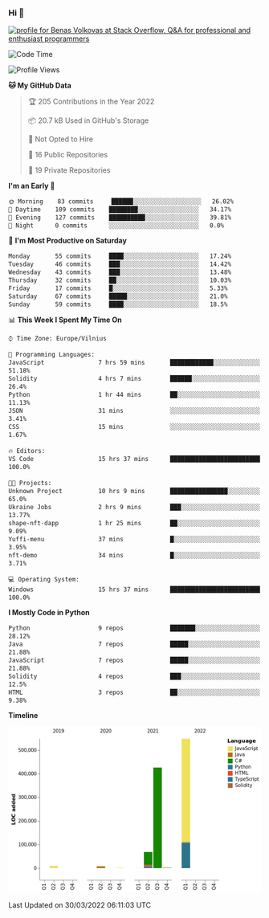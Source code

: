 ### Hi 👋
<a href="https://stackoverflow.com/users/14954249/benas-volkovas"><img src="https://stackoverflow.com/users/flair/14954249.png?theme=dark" width="208" height="58" alt="profile for Benas Volkovas at Stack Overflow, Q&amp;A for professional and enthusiast programmers" title="profile for Benas Volkovas at Stack Overflow, Q&amp;A for professional and enthusiast programmers"></a>

<!--START_SECTION:waka-->
![Code Time](http://img.shields.io/badge/Code%20Time-629%20hrs%207%20mins-blue)

![Profile Views](http://img.shields.io/badge/Profile%20Views-0-blue)

**🐱 My GitHub Data** 

> 🏆 205 Contributions in the Year 2022
 > 
> 📦 20.7 kB Used in GitHub's Storage 
 > 
> 🚫 Not Opted to Hire
 > 
> 📜 16 Public Repositories 
 > 
> 🔑 19 Private Repositories  
 > 
**I'm an Early 🐤** 

```text
🌞 Morning    83 commits     ██████░░░░░░░░░░░░░░░░░░░   26.02% 
🌆 Daytime    109 commits    ████████░░░░░░░░░░░░░░░░░   34.17% 
🌃 Evening    127 commits    ██████████░░░░░░░░░░░░░░░   39.81% 
🌙 Night      0 commits      ░░░░░░░░░░░░░░░░░░░░░░░░░   0.0%

```
📅 **I'm Most Productive on Saturday** 

```text
Monday       55 commits     ████░░░░░░░░░░░░░░░░░░░░░   17.24% 
Tuesday      46 commits     ███░░░░░░░░░░░░░░░░░░░░░░   14.42% 
Wednesday    43 commits     ███░░░░░░░░░░░░░░░░░░░░░░   13.48% 
Thursday     32 commits     ██░░░░░░░░░░░░░░░░░░░░░░░   10.03% 
Friday       17 commits     █░░░░░░░░░░░░░░░░░░░░░░░░   5.33% 
Saturday     67 commits     █████░░░░░░░░░░░░░░░░░░░░   21.0% 
Sunday       59 commits     ████░░░░░░░░░░░░░░░░░░░░░   18.5%

```


📊 **This Week I Spent My Time On** 

```text
⌚︎ Time Zone: Europe/Vilnius

💬 Programming Languages: 
JavaScript               7 hrs 59 mins       ████████████░░░░░░░░░░░░░   51.18% 
Solidity                 4 hrs 7 mins        ██████░░░░░░░░░░░░░░░░░░░   26.4% 
Python                   1 hr 44 mins        ██░░░░░░░░░░░░░░░░░░░░░░░   11.13% 
JSON                     31 mins             ░░░░░░░░░░░░░░░░░░░░░░░░░   3.41% 
CSS                      15 mins             ░░░░░░░░░░░░░░░░░░░░░░░░░   1.67%

🔥 Editors: 
VS Code                  15 hrs 37 mins      █████████████████████████   100.0%

🐱‍💻 Projects: 
Unknown Project          10 hrs 9 mins       ████████████████░░░░░░░░░   65.0% 
Ukraine Jobs             2 hrs 9 mins        ███░░░░░░░░░░░░░░░░░░░░░░   13.77% 
shape-nft-dapp           1 hr 25 mins        ██░░░░░░░░░░░░░░░░░░░░░░░   9.09% 
Yuffi-menu               37 mins             █░░░░░░░░░░░░░░░░░░░░░░░░   3.95% 
nft-demo                 34 mins             █░░░░░░░░░░░░░░░░░░░░░░░░   3.71%

💻 Operating System: 
Windows                  15 hrs 37 mins      █████████████████████████   100.0%

```

**I Mostly Code in Python** 

```text
Python                   9 repos             ███████░░░░░░░░░░░░░░░░░░   28.12% 
Java                     7 repos             █████░░░░░░░░░░░░░░░░░░░░   21.88% 
JavaScript               7 repos             █████░░░░░░░░░░░░░░░░░░░░   21.88% 
Solidity                 4 repos             ███░░░░░░░░░░░░░░░░░░░░░░   12.5% 
HTML                     3 repos             ██░░░░░░░░░░░░░░░░░░░░░░░   9.38%

```


**Timeline**

![Chart not found](https://raw.githubusercontent.com/BenasVolkovas/BenasVolkovas/main/charts/bar_graph.png) 


 Last Updated on 30/03/2022 06:11:03 UTC
<!--END_SECTION:waka-->
